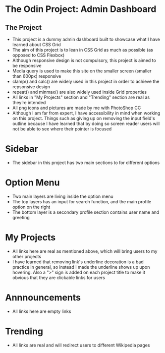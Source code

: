 # The Odin Project: Admin Dashboard

## The Project 
- This project is a dummy admin dashboard built to showcase what I have learned about CSS Grid
- The aim of this project is to lean in CSS Grid as much as possible (as opposed to CSS Flexbox)
- Although responsive design is not compulsory, this project is aimed to be responsive 
- Media query is used to make this site on the smaller screen (smaller than 600px) responsive
- clamp() and calc() are widely used in this project in order to achieve the repsonsive design
- repeat() and minmax() are also widely used inside Grid properties
- All links in "My Projects" section and "Trending" section are real as they’re intended
- All png icons and pictures are made by me with PhotoShop CC
- Although I am far from expert, I have accessibility in mind when working on this project. Things such as giving up on removing the input field's outline because I have learned that by doing so screen reader users will not be able to see where their pointer is focused

# Sidebar
- The sidebar in this project has two main sections to for different options

# Option Menu
- Two main layers are living inside the option menu
- The top layers has an input for search function, and the main profile option on the right
- The bottom layer is a secondary profile section contains user name and greeting

# My Projects
- All links here are real as mentioned above, which will bring users to my other projects
- I have learned that removing link's underline decoration is a bad practice in general, so instead I made the underline shows up upon hovering. Also a ">" sign is added on each project title to make it obvious that they are clickable links for users

# Annnouncements
- All links here are empty links

# Trending
- All links are real and will redirect users to different Wikipedia pages
